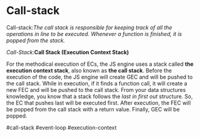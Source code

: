 # Call-stack
Call-stack:_The call stack is responsible for keeping track of all the operations in line to be executed. Whenever a function is finished, it is popped from the stack._

_Call-Stack:_**Call Stack (Execution Context Stack)**

For the methodical execution of ECs, the JS engine uses a stack called **the execution context stack**, also known as **the call stack**. Before the execution of the code, the JS engine will create GEC and will be pushed to the call stack. While in execution, if it finds a function call, it will create a new FEC and will be pushed to the call stack. From your data structures knowledge, you know that a stack follows the _last in first out_ structure. So, the EC that pushes last will be executed first. After execution, the FEC will be popped from the call stack with a return value. Finally, GEC will be popped.

#call-stack
#event-loop
#execution-context
